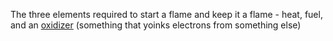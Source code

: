 The three elements required to start a flame and keep it a flame - heat, fuel, and an [oxidizer](https://en.wikipedia.org/w/index.php?title=Oxidizing_agent&oldid=1297007966#Common_oxidizing_agents) (something that yoinks electrons from something else)